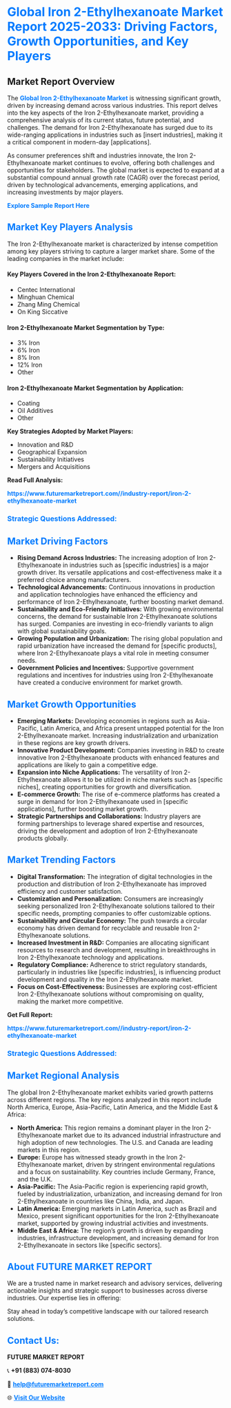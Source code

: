 <h1 style="color: #007BFF;">Global Iron 2-Ethylhexanoate Market Report 2025-2033: Driving Factors, Growth Opportunities, and Key Players</h1>

<section id="overview">
<h2>Market Report Overview</h2>
<p>The <a href="https://www.futuremarketreport.com//industry-report/iron-2-ethylhexanoate-market" style="color: #007BFF; text-decoration: none;"><strong>Global Iron 2-Ethylhexanoate Market</strong></a> is witnessing significant growth, driven by increasing demand across various industries. This report delves into the key aspects of the Iron 2-Ethylhexanoate market, providing a comprehensive analysis of its current status, future potential, and challenges. The demand for Iron 2-Ethylhexanoate has surged due to its wide-ranging applications in industries such as [insert industries], making it a critical component in modern-day [applications].</p>
<p>As consumer preferences shift and industries innovate, the Iron 2-Ethylhexanoate market continues to evolve, offering both challenges and opportunities for stakeholders. The global market is expected to expand at a substantial compound annual growth rate (CAGR) over the forecast period, driven by technological advancements, emerging applications, and increasing investments by major players.</p>
</section>

<section id="overview">
<p><a href="https://www.futuremarketreport.com//request-sample/reportId=56414" style="color: #007BFF; text-decoration: none;"><strong>Explore Sample Report Here</strong></a></p>
</section>

<section id="key-players">
<h2 style="color: #007BFF;">Market Key Players Analysis</h2>
<p>The Iron 2-Ethylhexanoate market is characterized by intense competition among key players striving to capture a larger market share. Some of the leading companies in the market include:</p>
<h4>Key Players Covered in the Iron 2-Ethylhexanoate Report:</h4>
<ul><li>Centec International</li><li>Minghuan Chemical</li><li>Zhang Ming Chemical</li><li>On King Siccative</li></ul>
<h4>Iron 2-Ethylhexanoate Market Segmentation by Type:</h4>
<ul><li>3% Iron</li><li>6% Iron</li><li>8% Iron</li><li>12% Iron</li><li>Other</li></ul>

<h4>Iron 2-Ethylhexanoate Market Segmentation by Application:</h4>
<ul><li>Coating</li><li>Oil Additives</li><li>Other</li></ul>
<p><strong>Key Strategies Adopted by Market Players:</strong></p>
<ul>
<li>Innovation and R&D</li>
<li>Geographical Expansion</li>
<li>Sustainability Initiatives</li>
<li>Mergers and Acquisitions</li>
</ul>
</section>

<section>
<p><strong>Read Full Analysis: </strong></p><a href="https://www.futuremarketreport.com//industry-report/iron-2-ethylhexanoate-market" style="color: #007BFF; text-decoration: none;"><strong>https://www.futuremarketreport.com//industry-report/iron-2-ethylhexanoate-market</strong></a>
<h3 style="color: #007BFF;">Strategic Questions Addressed:</h3>
</section>

<section id="driving-factors">
<h2 style="color: #007BFF;">Market Driving Factors</h2>
<ul>
<li><strong>Rising Demand Across Industries:</strong> The increasing adoption of Iron 2-Ethylhexanoate in industries such as [specific industries] is a major growth driver. Its versatile applications and cost-effectiveness make it a preferred choice among manufacturers.</li>
<li><strong>Technological Advancements:</strong> Continuous innovations in production and application technologies have enhanced the efficiency and performance of Iron 2-Ethylhexanoate, further boosting market demand.</li>
<li><strong>Sustainability and Eco-Friendly Initiatives:</strong> With growing environmental concerns, the demand for sustainable Iron 2-Ethylhexanoate solutions has surged. Companies are investing in eco-friendly variants to align with global sustainability goals.</li>
<li><strong>Growing Population and Urbanization:</strong> The rising global population and rapid urbanization have increased the demand for [specific products], where Iron 2-Ethylhexanoate plays a vital role in meeting consumer needs.</li>
<li><strong>Government Policies and Incentives:</strong> Supportive government regulations and incentives for industries using Iron 2-Ethylhexanoate have created a conducive environment for market growth.</li>
</ul>
</section>

<section id="growth-opportunities">
<h2 style="color: #007BFF;">Market Growth Opportunities</h2>
<ul>
<li><strong>Emerging Markets:</strong> Developing economies in regions such as Asia-Pacific, Latin America, and Africa present untapped potential for the Iron 2-Ethylhexanoate market. Increasing industrialization and urbanization in these regions are key growth drivers.</li>
<li><strong>Innovative Product Development:</strong> Companies investing in R&D to create innovative Iron 2-Ethylhexanoate products with enhanced features and applications are likely to gain a competitive edge.</li>
<li><strong>Expansion into Niche Applications:</strong> The versatility of Iron 2-Ethylhexanoate allows it to be utilized in niche markets such as [specific niches], creating opportunities for growth and diversification.</li>
<li><strong>E-commerce Growth:</strong> The rise of e-commerce platforms has created a surge in demand for Iron 2-Ethylhexanoate used in [specific applications], further boosting market growth.</li>
<li><strong>Strategic Partnerships and Collaborations:</strong> Industry players are forming partnerships to leverage shared expertise and resources, driving the development and adoption of Iron 2-Ethylhexanoate products globally.</li>
</ul>
</section>

<section id="trending-factors">
<h2 style="color: #007BFF;">Market Trending Factors</h2>
<ul>
<li><strong>Digital Transformation:</strong> The integration of digital technologies in the production and distribution of Iron 2-Ethylhexanoate has improved efficiency and customer satisfaction.</li>
<li><strong>Customization and Personalization:</strong> Consumers are increasingly seeking personalized Iron 2-Ethylhexanoate solutions tailored to their specific needs, prompting companies to offer customizable options.</li>
<li><strong>Sustainability and Circular Economy:</strong> The push towards a circular economy has driven demand for recyclable and reusable Iron 2-Ethylhexanoate solutions.</li>
<li><strong>Increased Investment in R&D:</strong> Companies are allocating significant resources to research and development, resulting in breakthroughs in Iron 2-Ethylhexanoate technology and applications.</li>
<li><strong>Regulatory Compliance:</strong> Adherence to strict regulatory standards, particularly in industries like [specific industries], is influencing product development and quality in the Iron 2-Ethylhexanoate market.</li>
<li><strong>Focus on Cost-Effectiveness:</strong> Businesses are exploring cost-efficient Iron 2-Ethylhexanoate solutions without compromising on quality, making the market more competitive.</li>
</ul>
</section>

<section>
<p><strong>Get Full Report: </strong></p><a href="https://www.futuremarketreport.com//industry-report/iron-2-ethylhexanoate-market" style="color: #007BFF; text-decoration: none;"><strong>https://www.futuremarketreport.com//industry-report/iron-2-ethylhexanoate-market</strong></a>
<h3 style="color: #007BFF;">Strategic Questions Addressed:</h3>
</section>


<section id="regional-analysis">
<h2 style="color: #007BFF;">Market Regional Analysis</h2>
<p>The global Iron 2-Ethylhexanoate market exhibits varied growth patterns across different regions. The key regions analyzed in this report include North America, Europe, Asia-Pacific, Latin America, and the Middle East & Africa:</p>
<ul>
<li><strong>North America:</strong> This region remains a dominant player in the Iron 2-Ethylhexanoate market due to its advanced industrial infrastructure and high adoption of new technologies. The U.S. and Canada are leading markets in this region.</li>
<li><strong>Europe:</strong> Europe has witnessed steady growth in the Iron 2-Ethylhexanoate market, driven by stringent environmental regulations and a focus on sustainability. Key countries include Germany, France, and the U.K.</li>
<li><strong>Asia-Pacific:</strong> The Asia-Pacific region is experiencing rapid growth, fueled by industrialization, urbanization, and increasing demand for Iron 2-Ethylhexanoate in countries like China, India, and Japan.</li>
<li><strong>Latin America:</strong> Emerging markets in Latin America, such as Brazil and Mexico, present significant opportunities for the Iron 2-Ethylhexanoate market, supported by growing industrial activities and investments.</li>
<li><strong>Middle East & Africa:</strong> The region’s growth is driven by expanding industries, infrastructure development, and increasing demand for Iron 2-Ethylhexanoate in sectors like [specific sectors].</li>
</ul>
</section>

<footer>
<h2 style="color: #007BFF;">About FUTURE MARKET REPORT</h2>
<p>We are a trusted name in market research and advisory services, delivering actionable insights and strategic support to businesses across diverse industries. Our expertise lies in offering:</p>

<p>Stay ahead in today’s competitive landscape with our tailored research solutions.</p>

<h2 style="color: #007BFF;">Contact Us:</h2>
<p><strong>FUTURE MARKET REPORT</strong></p>
<p>📞 <strong>+91 (883) 074-8030</strong></p>
<p>📧 <strong><a href="mailto:help@futuremarketreport.com" style="color: #007BFF;">help@futuremarketreport.com</a></strong></p>
<p>🌐 <strong><a href="https://www.futuremarketreport.com/" style="color: #007BFF;">Visit Our Website</a></strong></p>
</footer>